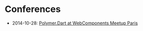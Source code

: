 Conferences
===========

- 2014-10-28: [Polymer.Dart at WebComponents Meetup Paris](http://dartlangfr.net/conferences/2014-10-28/)
